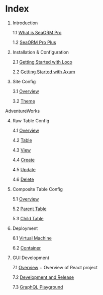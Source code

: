 # Index

1. Introduction

    1.1 [What is SeaORM Pro](01-introduction/01-sea-orm-pro.md)

    1.2 [SeaORM Pro Plus](01-introduction/02-sea-orm-pro-plus.md)

2. Installation & Configuration

    2.1 [Getting Started with Loco](02-install-and-config/01-getting-started-loco.md)

    2.2 [Getting Started with Axum](02-install-and-config/02-getting-started-axum.md)

3. Site Config

    3.1 [Overview](03-site-config/01-overview.md)

    3.2 [Theme](03-site-config/02-theme.md)

AdventureWorks

4. Raw Table Config

    4.1 [Overview](04-raw-table-config/01-overview.md)

    4.2 [Table](04-raw-table-config/02-table.md)

    4.3 [View](04-raw-table-config/03-view.md)

    4.4 [Create](04-raw-table-config/04-create.md)

    4.5 [Update](04-raw-table-config/05-update.md)

    4.6 [Delete](04-raw-table-config/06-delete.md)

5. Composite Table Config

    5.1 [Overview](05-composite-table-config/01-overview.md)

    5.2 [Parent Table](05-composite-table-config/02-parent-table.md)

    5.3 [Child Table](05-composite-table-config/03-child-table.md)

6. Deployment

    6.1 [Virtual Machine](06-deployment/01-vm.md)

    6.2 [Container](06-deployment/02-container.md)

7. GUI Development

    7.1 [Overview](07-gui-development/01-overview.md)
        + Overview of React project

    7.2 [Development and Release](07-gui-development/02-dev-and-release.md)

    7.3 [GraphQL Playground](07-gui-development/03-graphql.md)
